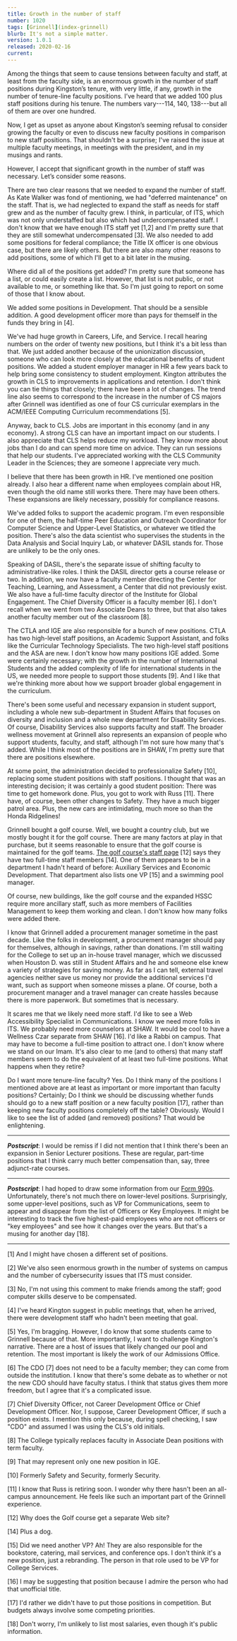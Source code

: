 ```yaml
---
title: Growth in the number of staff
number: 1020
tags: [Grinnell](index-grinnell)
blurb: It's not a simple matter.
version: 1.0.1
released: 2020-02-16
current: 
---
```

Among the things that seem to cause tensions between faculty and
staff, at least from the faculty side, is an enormous growth in the
number of staff positions during Kingston’s tenure, with very little,
if any, growth in the number of tenure-line faculty positions.  I’ve
heard that we added 100 plus staff positions during his tenure.  The
numbers vary---114, 140, 138---but all of them are over one hundred.

Now, I get as upset as anyone about Kingston’s seeming refusal to
consider growing the faculty or even to discuss new faculty positions
in comparison to new staff positions.  That shouldn't be a surprise;
I've raised the issue at multiple faculty meetings, in meetings
with the president, and in my musings and rants.

However, I accept that significant growth in the number of staff
was necessary. Let’s consider some reasons.

There are two clear reasons that we needed to expand the number of
staff.  As Kate Walker was fond of mentioning, we had "deferred
maintenance" on the staff.  That is, we had neglected to expand the
staff as needs for staff grew and as the number of faculty grew.  I
think, in particular, of ITS, which was not only understaffed but
also which had undercompensated staff.  I don't know that we have
enough ITS staff yet [1,2] and I'm pretty sure that they are still
somewhat undercompensated [3].  We also needed to add some positions
for federal compliance; the Title IX officer is one obvious case,
but there are likely others.  But there are also many other reasons
to add positions, some of which I'll get to a bit later in the musing.

Where did all of the positions get added?  I'm pretty sure that someone
has a list, or could easily create a list.  However, that list is not
public, or not available to me, or something like that.  So I'm just
going to report on some of those that I know about.

We added some positions in Development.  That should be a sensible
addition.  A good development officer more than pays for themself in
the funds they bring in [4].

We've had huge growth in Careers, Life, and Service.  I recall hearing
numbers on the order of twenty new positions, but I think it's a bit
less than that.  We just added another because of the unionization
discussion, someone who can look more closely at the educational benefits
of student positions.  We added a student employer manager in HR a
few years back to help bring some consistency to student employment.
Kington attributes the growth in CLS to improvements in applications and
retention. I don't think you can tie things that closely; there have been
a lot of changes.  The trend line also seems to correspond to the
increase in the number of CS majors after Grinnell was identified
as one of four CS curricular exemplars in the ACM/IEEE Computing
Curriculum recommendations [5].

Anyway, back to CLS.  Jobs are important in this economy (and in
any economy).  A strong CLS can have an important impact on our
students.  I also appreciate that CLS helps reduce my workload.
They know more about jobs than I do and can spend more time on
advice.  They can run sessions that help our students.  I've
appreciated working with the CLS Community Leader in the Sciences;
they are someone I appreciate very much.

I believe that there has been growth in HR.  I've mentioned one position
already.  I also hear a different name when employees complain about HR,
even though the old name still works there.  There may have been others.
These expansions are likely necessary, possibly for compliance reasons.

We've added folks to support the academic program.  I'm even responsible
for one of them, the half-time Peer Education and Outreach Coordinator
for Computer Science and Upper-Level Statistics, or whatever we titled
the position.  There's also the data scientist who supervises the
students in the Data Analysis and Social Inquiry Lab, or whatever
DASIL stands for.  Those are unlikely to be the only ones.

Speaking of DASIL, there's the separate issue of shifting faculty
to administrative-like roles.  I think the DASIL director gets a
course release or two.  In addition, we now have a faculty member
directing the Center for Teaching, Learning, and Assessment, a
Center that did not previously exist.  We also have a full-time
faculty director of the Institute for Global Engagement.  The Chief
Diversity Officer is a faculty member [6].  I don't recall when we went
from two Associate Deans to three, but that also takes another
faculty member out of the classroom [8].

The CTLA and IGE are also responsible for a bunch of new positions.
CTLA has two high-level staff positions, an Academic Support
Assistant, and folks like the Curricular Technology Specialists.
The two high-level staff positions and the ASA are new.  I don't
know how many positions IGE added.  Some were certainly necessary;
with the growth in the number of International Students and the
added complexity of life for international students in the US, we
needed more people to support those students [9].  And I like that
we're thinking more about how we support broader global engagement
in the curriculum.

There's been some useful and necessary expansion in student support,
including a whole new sub-department in Student Affairs that focuses
on diversity and inclusion and a whole new department for Disability
Services.  Of course, Disability Services also supports faculty and
staff.  The broader wellness movement at Grinnell also represents
an expansion of people who support students, faculty, and staff,
although I'm not sure how many that's added.  While I think most of
the positions are in SHAW, I'm pretty sure that there are positions
elsewhere.

At some point, the administration decided to professionalize Safety
[10], replacing some student positions with staff positions.  I
thought that was an interesting decision; it was certainly a good
student position: There was time to get homework done.  Plus, you
got to work with Russ [11].  There have, of course, been other changes
to Safety.  They have a much bigger patrol area.  Plus, the new
cars are intimidating, much more so than the Honda Ridgelines!

Grinnell bought a golf course.  Well, we bought a country club, but
we mostly bought it for the golf course.  There are many factors
at play in that purchase, but it seems reasonable to ensure that
the golf course is maintained for the golf teams.  [The golf course's
staff page](https://golf.grinnell.edu/staff/) [12] says they have
two full-time staff members [14].  One of them appears to be in a
department I hadn't heard of before: Auxiliary Services and Economic
Development.  That department also lists one VP [15] and a swimming
pool manager.

Of course, new buildings, like the golf course and the expanded
HSSC require more ancillary staff, such as more members of Facilities
Management to keep them working and clean.  I don't know how many
folks were added there.

I know that Grinnell added a procurement manager sometime in the
past decade. Like the folks in development, a procurement manager
should pay for themselves, although in savings, rather than donations.
I'm still waiting for the College to set up an in-house travel
manager, which we discussed when Houston D. was still in Student
Affairs and he and someone else knew a variety of strategies for
saving money.  As far as I can tell, external travel agencies neither
save us money nor provide the additional services I'd want, such
as support when someone misses a plane.  Of course, both a procurement
manager and a travel manager can create hassles because there is
more paperwork.  But sometimes that is necessary.

It scares me that we likely need more staff.  I'd like to see a Web
Accessibility Specialist in Communications.  I know we need more
folks in ITS.  We probably need more counselors at SHAW.  It would
be cool to have a Wellness Czar separate from SHAW [16].  I'd like
a Rabbi on campus.  That may have to become a full-time position
to attract one.  I don't know where we stand on our Imam.  It's
also clear to me (and to others) that many staff members seem to
do the equivalent of at least two full-time positions.  What happens
when they retire?

Do I want more tenure-line faculty?  Yes. Do I think many of the
positions I mentioned above are at least as important or more
important than faculty positions?  Certainly; Do I think we should
be discussing whether funds should go to a new staff position or a
new faculty position [17], rather than keeping new faculty positions
completely off the table?  Obviously.  Would I like to see the list
of added (and removed) positions?  That would be enlightening.

---

**_Postscript_**: I would be remiss if I did not mention that I
think there's been an expansion in Senior Lecturer positions.  These
are regular, part-time positions that I think carry much better
compensation than, say, three adjunct-rate courses.

---

**_Postscript_**: I had hoped to draw some information from our
[Form 990s](https://www.grinnell.edu/about-grinnell/leadership-and-administration/offices-and-services/accounting/accounting-resources).  Unfortunately,
there's not much there on lower-level positions.  Surprisingly, some 
upper-level positions, such as VP for Communications, seem to appear and
disappear from the list of Officers or Key Employees.  It might be 
interesting to track the five highest-paid employees who are not officers
or "key employees" and see how it changes over the years.  But that's a
musing for another day [18].

---

[1] And I might have chosen a different set of positions.

[2] We've also seen enormous growth in the number of systems on campus
and the number of cybersecurity issues that ITS must consider.

[3] No, I'm not using this comment to make friends among the staff;
good computer skills deserve to be compensated.

[4] I've heard Kington suggest in public meetings that, when he
arrived, there were development staff who hadn't been meeting that
goal.

[5] Yes, I'm bragging.  However, I do know that some students came to
Grinnell because of that.  More importantly, I want to challenge
Kington's narrative.  There are a host of issues that likely changed
our pool and retention.  The most important is likely the work of
our Admissions Office.

[6] The CDO [7] does not need to be a faculty member; they can come
from outside the institution.  I know that there's some debate as
to whether or not the new CDO should have faculty status.  I think
that status gives them more freedom, but I agree that it's a
complicated issue.

[7] Chief Diversity Officer, not Career Development Office or Chief
Development Officer.  Nor, I suppose, Career Development Officer,
if such a position exists.  I mention this only because, during
spell checking, I saw "CDO" and assumed I was using the CLS's old
initials.

[8] The College typically replaces faculty in Associate Dean positions
with term faculty.

[9] That may represent only one new position in IGE.

[10] Formerly Safety and Security, formerly Security.

[11] I know that Russ is retiring soon.  I wonder why there hasn't been
an all-campus announcement.  He feels like such an important part of the
Grinnell experience.

[12] Why does the Golf course get a separate Web site?

[14] Plus a dog.

[15] Did we need another VP?  Ah!  They are also responsible for the
bookstore, catering, mail services, and conference ops.  I don't think
it's a new position, just a rebranding.  The person in that role used to
be VP for College Services.

[16] I may be suggesting that position because I admire the person
who had that unofficial title.

[17] I'd rather we didn't have to put those positions in competition.
But budgets always involve some competing priorities.

[18] Don't worry, I'm unlikely to list most salaries, even though it's
public information.
